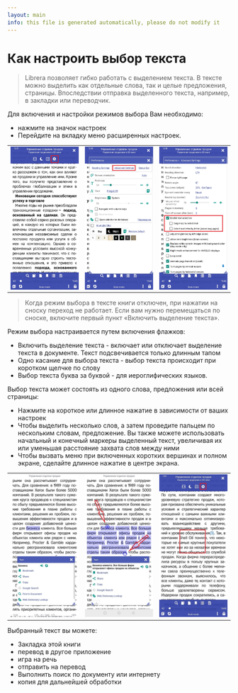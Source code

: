 ```yaml
---
layout: main
info: this file is generated automatically, please do not modify it
---
```


# Как настроить выбор текста

> Librera позволяет гибко работать с выделением текста. В тексте можно выделить как отдельные слова, так и целые предложения, страницы.
Впоследствии отправка выделенного текста, например, в закладки или переводчик.

Для включения и настройки режимов выбора Вам необходимо:
* нажмите на значок настроек
* Перейдите на вкладку меню расширенных настроек.


||||
|-|-|-|
|![](1.jpg)|![](2.jpg)|![](3.jpg)|

> Когда режим выбора в тексте книги отключен, при нажатии на сноску переход не работает. Если вам нужно перемещаться по сноске, включите первый пункт «Включить выделение текста».

Режим выбора настраивается путем включения флажков:
* Включить выделение текста - включает или отключает выделение текста в документе. Текст подсвечивается только длинным тапом
* Одно касание для выбора текста - выбор текста происходит при коротком щелчке по слову
* Выбор текста буква за буквой - для иероглифических языков.

Выбор текста может состоять из одного слова, предложения или всей страницы:
* Нажмите на короткое или длинное нажатие в зависимости от ваших настроек
* Чтобы выделить несколько слов, а затем проведите пальцем по нескольким словам, предложение. Вы также можете использовать начальный и конечный маркеры
выделенный текст, увеличивая их или уменьшая расстояние захвата слов между ними
* Чтобы вызвать меню при включенных коротких вершинах и полном экране, сделайте длинное нажатие в центре экрана.

||||
|-|-|-|
|![](4.jpg)|![](5.jpg)|![](6.jpg)|

Выбранный текст вы можете:
* Закладка этой книги
* перевод в другое приложение
* игра на речь
* отправить на перевод
* Выполнить поиск по документу или интернету
* копия для дальнейшей обработки

